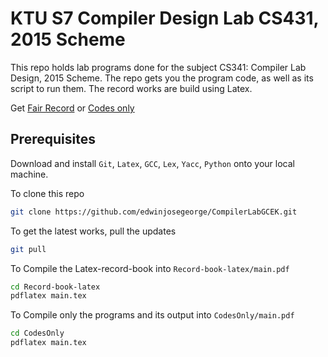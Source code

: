  # KTU S7 Compiler Design Lab CS431, 2015 Scheme

 This repo holds lab programs done for the subject CS341: Compiler Lab Design, 2015 Scheme. The repo gets you the program code, as well as its script to run them. The record works are build using Latex.

Get [Fair Record](https://drive.google.com/file/d/1vcWSookkcd4FezVbv86e8WcGKEJN2m8l/view?usp=sharing) or [Codes only](https://drive.google.com/file/d/1_yzNkh2YDuxXSnZWz1J32KtqkwJFoBg_/view?usp=sharing)

 ## Prerequisites
 Download and install `Git`, `Latex`, `GCC`, `Lex`, `Yacc`, `Python` onto your local machine.

 To clone this repo
 ```bash
 git clone https://github.com/edwinjosegeorge/CompilerLabGCEK.git
 ```

 To get the latest works, pull the updates
 ```bash
 git pull
 ```

 To Compile the Latex-record-book into `Record-book-latex/main.pdf`
 ```bash
 cd Record-book-latex
 pdflatex main.tex
 ```

 To Compile only the programs and its output into `CodesOnly/main.pdf`
 ```bash
 cd CodesOnly
 pdflatex main.tex
 ```
